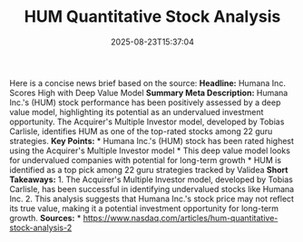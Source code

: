 ﻿---
title: "HUM Quantitative Stock Analysis"
date: "2025-08-23T15:37:04"
category: "Markets"
summary: ""
slug: "hum quantitative stock analysis"
source_urls:
  - "https://www.nasdaq.com/articles/hum-quantitative-stock-analysis-2"
seo:
  title: "HUM Quantitative Stock Analysis | Hash n Hedge"
  description: ""
  keywords: ["news", "markets", "brief"]
---
Here is a concise news brief based on the source:  **Headline:** Humana Inc. Scores High with Deep Value Model  **Summary Meta Description:** Humana Inc.'s (HUM) stock performance has been positively assessed by a deep value model, highlighting its potential as an undervalued investment opportunity. The Acquirer's Multiple Investor model, developed by Tobias Carlisle, identifies HUM as one of the top-rated stocks among 22 guru strategies.  **Key Points:**  * Humana Inc.'s (HUM) stock has been rated highest using the Acquirer's Multiple Investor model * This deep value model looks for undervalued companies with potential for long-term growth * HUM is identified as a top pick among 22 guru strategies tracked by Validea  **Short Takeaways:**  1. The Acquirer's Multiple Investor model, developed by Tobias Carlisle, has been successful in identifying undervalued stocks like Humana Inc. 2. This analysis suggests that Humana Inc.'s stock price may not reflect its true value, making it a potential investment opportunity for long-term growth.  **Sources:**  * https://www.nasdaq.com/articles/hum-quantitative-stock-analysis-2 
